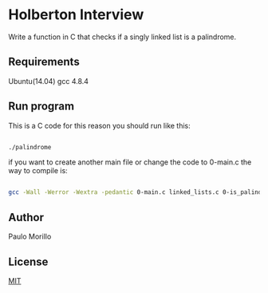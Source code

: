 
# Holberton Interview

Write a function in C that checks if a singly linked list is a palindrome.

## Requirements

Ubuntu(14.04)
gcc 4.8.4

## Run program

This is a C code for this reason you should run like this:

```bash

./palindrome

```
if you want to create another main file or change the code to 0-main.c
the way to compile is:

```bash

gcc -Wall -Werror -Wextra -pedantic 0-main.c linked_lists.c 0-is_palindrome.c -o palindrome

```


## Author
Paulo Morillo

## License
[MIT](https://choosealicense.com/licenses/mit/)